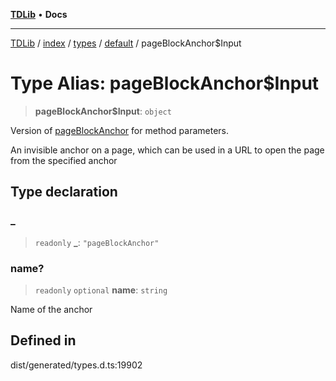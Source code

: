 [**TDLib**](../../../../../../README.md) • **Docs**

***

[TDLib](../../../../../../modules.md) / [index](../../../../../README.md) / [types](../../../README.md) / [default](../README.md) / pageBlockAnchor$Input

# Type Alias: pageBlockAnchor$Input

> **pageBlockAnchor$Input**: `object`

Version of [pageBlockAnchor](pageBlockAnchor.md) for method parameters.

An invisible anchor on a page, which can be used in a URL to open the page from the specified anchor

## Type declaration

### \_

> `readonly` **\_**: `"pageBlockAnchor"`

### name?

> `readonly` `optional` **name**: `string`

Name of the anchor

## Defined in

dist/generated/types.d.ts:19902
